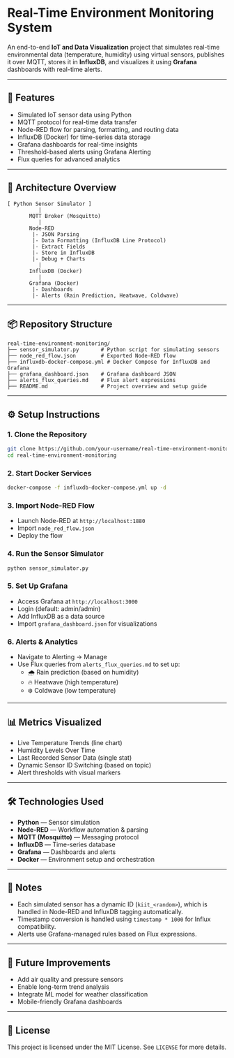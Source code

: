 # Real-Time Environment Monitoring System

An end-to-end **IoT and Data Visualization** project that simulates real-time environmental data (temperature, humidity) using virtual sensors, publishes it over MQTT, stores it in **InfluxDB**, and visualizes it using **Grafana** dashboards with real-time alerts.

---

## 🚀 Features

- Simulated IoT sensor data using Python
- MQTT protocol for real-time data transfer
- Node-RED flow for parsing, formatting, and routing data
- InfluxDB (Docker) for time-series data storage
- Grafana dashboards for real-time insights
- Threshold-based alerts using Grafana Alerting
- Flux queries for advanced analytics

---

## 🧱 Architecture Overview

```text
[ Python Sensor Simulator ]
          |
       MQTT Broker (Mosquitto)
          |
       Node-RED
        |- JSON Parsing
        |- Data Formatting (InfluxDB Line Protocol)
        |- Extract Fields
        |- Store in InfluxDB
        |- Debug + Charts
          |
       InfluxDB (Docker)
          |
       Grafana (Docker)
        |- Dashboards
        |- Alerts (Rain Prediction, Heatwave, Coldwave)
```

---

## 📦 Repository Structure

```text
real-time-environment-monitoring/
├── sensor_simulator.py       # Python script for simulating sensors
├── node_red_flow.json        # Exported Node-RED flow
├── influxdb-docker-compose.yml # Docker Compose for InfluxDB and Grafana
├── grafana_dashboard.json    # Grafana dashboard JSON
├── alerts_flux_queries.md    # Flux alert expressions
├── README.md                 # Project overview and setup guide
```

---

## ⚙️ Setup Instructions

### 1. Clone the Repository

```bash
git clone https://github.com/your-username/real-time-environment-monitoring.git
cd real-time-environment-monitoring
```

### 2. Start Docker Services

```bash
docker-compose -f influxdb-docker-compose.yml up -d
```

### 3. Import Node-RED Flow

- Launch Node-RED at `http://localhost:1880`
- Import `node_red_flow.json`
- Deploy the flow

### 4. Run the Sensor Simulator

```bash
python sensor_simulator.py
```

### 5. Set Up Grafana

- Access Grafana at `http://localhost:3000`
- Login (default: admin/admin)
- Add InfluxDB as a data source
- Import `grafana_dashboard.json` for visualizations

### 6. Alerts & Analytics

- Navigate to Alerting → Manage
- Use Flux queries from `alerts_flux_queries.md` to set up:
  - 🌧 Rain prediction (based on humidity)
  - 🔥 Heatwave (high temperature)
  - ❄️ Coldwave (low temperature)

---

## 📊 Metrics Visualized

- Live Temperature Trends (line chart)
- Humidity Levels Over Time
- Last Recorded Sensor Data (single stat)
- Dynamic Sensor ID Switching (based on topic)
- Alert thresholds with visual markers

---

## 🛠 Technologies Used

- **Python** — Sensor simulation
- **Node-RED** — Workflow automation & parsing
- **MQTT (Mosquitto)** — Messaging protocol
- **InfluxDB** — Time-series database
- **Grafana** — Dashboards and alerts
- **Docker** — Environment setup and orchestration

---

## 📌 Notes

- Each simulated sensor has a dynamic ID (`kiit_<random>`), which is handled in Node-RED and InfluxDB tagging automatically.
- Timestamp conversion is handled using `timestamp * 1000` for Influx compatibility.
- Alerts use Grafana-managed rules based on Flux expressions.

---

## 🧪 Future Improvements

- Add air quality and pressure sensors
- Enable long-term trend analysis
- Integrate ML model for weather classification
- Mobile-friendly Grafana dashboards

---

## 📝 License

This project is licensed under the MIT License. See `LICENSE` for more details.
